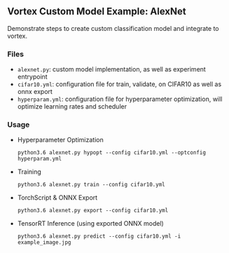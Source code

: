 ## Vortex Custom Model Example: AlexNet
Demonstrate steps to create custom classification model and integrate to vortex.

### Files
- `alexnet.py`: custom model implementation, as well as experiment entrypoint
- `cifar10.yml`: configuration file for train, validate, on CIFAR10 as well as onnx export
- `hyperparam.yml`: configuration file for hyperparameter optimization, will optimize learning rates and scheduler

### Usage
- Hyperparameter Optimization
  ```
  python3.6 alexnet.py hypopt --config cifar10.yml --optconfig hyperparam.yml
  ```
- Training
  ```
  python3.6 alexnet.py train --config cifar10.yml
  ```
- TorchScript & ONNX Export
  ```
  python3.6 alexnet.py export --config cifar10.yml
  ```
- TensorRT Inference (using exported ONNX model)
  ```
  python3.6 alexnet.py predict --config cifar10.yml -i example_image.jpg
  ```
